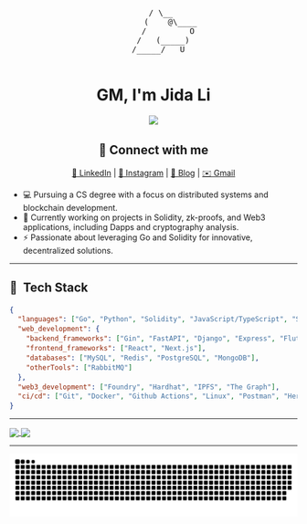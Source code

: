 <!-- <div id="header" align="center">
  <img src="https://media.giphy.com/media/M9gbBd9nbDrOTu1Mqx/giphy.gif" width="100"/>
</div> -->
<div id="header" align="center">
  <pre>
   / \__
       (    @\____
      /         O
    /   (_____)
  /_____/   U
  </pre>
</div>
<!-- <div id="header" align="center">
  <pre>
        ,_---~~~~~----._
    _,,_,*^____      _____``````````g*\"*, 
  / __/ /'     ^.  /      \ ^@q   f
 [  @f | @))    |  | @))   l  0 _/  
  \`/   \~____ / __ \_____/    \
    |           _l__l_           I
    }          [______]           I
    ]            | | |            |
    ]             ~ ~             |
    |                            |
     |                           |
  </pre>
</div> -->



<div align="center">
  <h1>GM, I'm Jida Li</h1>
</div>

<div>
  <p align="center">
    <img src="https://komarev.com/ghpvc/?username=jidalii&color=yellow" />
  </p>
</div>

<div align="center">
  <h2>📌 Connect with me</h2>
  <p>
    <a href="https://www.linkedin.com/in/jida-li/">🔗 LinkedIn</a> |
    <a href="https://www.instagram.com/jida_leeeee/">📸 Instagram</a> |
    <a href="https://jidalii.github.io/">📝 Blog</a> |
    <a href="mailto:jidali03@bu.edu">✉️ Gmail</a>
  </p>
</div>

- 💻 Pursuing a CS degree with a focus on distributed systems and blockchain development.
- 🔭 Currently working on projects in Solidity, zk-proofs, and Web3 applications, including Dapps and cryptography analysis.
- ⚡ Passionate about leveraging Go and Solidity for innovative, decentralized solutions.

---

## 🚀 &nbsp;Tech Stack

```json
{
  "languages": ["Go", "Python", "Solidity", "JavaScript/TypeScript", "Shell", "Java", "C", "SQL/NoSQL"],
  "web_development": {
    "backend_frameworks": ["Gin", "FastAPI", "Django", "Express", "Flutter"],
    "frontend_frameworks": ["React", "Next.js"],
    "databases": ["MySQL", "Redis", "PostgreSQL", "MongoDB"],
    "otherTools": ["RabbitMQ"]
  },
  "web3_development": ["Foundry", "Hardhat", "IPFS", "The Graph"],
  "ci/cd": ["Git", "Docker", "Github Actions", "Linux", "Postman", "Heroku"],
}

```
---

<a href="https://github.com/jidalii/jidalii">
  <img height=200 align="center" src="https://github-readme-stats-git-master-jidalii.vercel.app/api/top-langs?username=jidalii&layout=compact&count-private=true&hide=EJS,jupyter%20notebook,html,css,MakeFile&langs_count=6&card_width=300" />
</a>
<a href="https://github.com/jidalii/github-readme-stats">
  <img height=200 align="center" src="https://github-readme-stats-git-master-jidalii.vercel.app/api?username=jidalii&count-private=true&rank_icon=github&show_icons=true&card_width=320" />
</a>

---

<picture>
  <source media="(prefers-color-scheme: dark)" srcset="https://raw.githubusercontent.com/platane/platane/output/github-contribution-grid-snake-dark.svg">
  <source media="(prefers-color-scheme: light)" srcset="https://raw.githubusercontent.com/platane/platane/output/github-contribution-grid-snake.svg">
  <img alt="github contribution grid snake animation" src="https://raw.githubusercontent.com/platane/platane/output/github-contribution-grid-snake.svg">
</picture>
